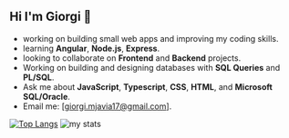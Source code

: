 ## Hi I'm Giorgi 👋

-  working on building small web apps and improving my coding skills.
-  learning **Angular**, **Node.js**, **Express**.
-  looking to collaborate on **Frontend** and **Backend** projects.
-  Working on building and designing databases with **SQL Queries** and **PL/SQL**.
-  Ask me about **JavaScript**, **Typescript**, **CSS**, **HTML**, and **Microsoft SQL/Oracle**.
-  Email me: [giorgi.mjavia17@gmail.com].

[![Top Langs](https://github-readme-stats.vercel.app/api/top-langs/?username=giorgimjavia&layout=compact)](https://github.com/giorgimjavia&layout=compact/github-readme-stats)
<img alt="my stats" src="https://github-readme-stats.vercel.app/api?username=giorgimjavia"/>



